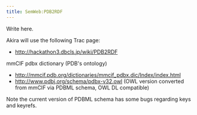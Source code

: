 ```yaml
---
title: SemWeb:PDB2RDF
---
```


Write here.

Akira will use the following Trac page:

-   <http://hackathon3.dbcls.jp/wiki/PDB2RDF>

mmCIF pdbx dictionary (PDB's ontology)

-   <http://mmcif.pdb.org/dictionaries/mmcif_pdbx.dic/Index/index.html>
-   <http://www.pdbj.org/schema/pdbx-v32.owl> (OWL version converted
    from mmCIF via PDBML schema, OWL DL compatible)

Note the current version of PDBML schema has some bugs regarding keys
and keyrefs.
